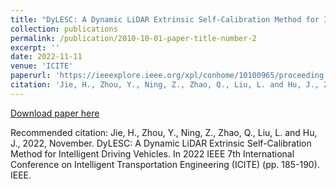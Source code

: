```yaml
---
title: "DyLESC: A Dynamic LiDAR Extrinsic Self-Calibration Method for Intelligent Driving Vehicles"
collection: publications
permalink: /publication/2010-10-01-paper-title-number-2
excerpt: ''
date: 2022-11-11
venue: 'ICITE'
paperurl: 'https://ieeexplore.ieee.org/xpl/conhome/10100965/proceeding'
citation: 'Jie, H., Zhou, Y., Ning, Z., Zhao, Q., Liu, L. and Hu, J., 2022, November. DyLESC: A Dynamic LiDAR Extrinsic Self-Calibration Method for Intelligent Driving Vehicles. In 2022 IEEE 7th International Conference on Intelligent Transportation Engineering (ICITE) (pp. 185-190). IEEE.'
---
```


[Download paper here](https://ieeexplore.ieee.org/xpl/conhome/10100965/proceeding)

Recommended citation: Jie, H., Zhou, Y., Ning, Z., Zhao, Q., Liu, L. and Hu, J., 2022, November. DyLESC: A Dynamic LiDAR Extrinsic Self-Calibration Method for Intelligent Driving Vehicles. In 2022 IEEE 7th International Conference on Intelligent Transportation Engineering (ICITE) (pp. 185-190). IEEE.
